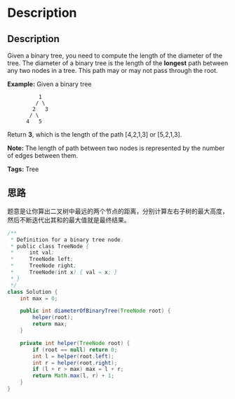 # Description

## Description

Given a binary tree, you need to compute the length of the diameter of the tree. The diameter of a binary tree is the length of the **longest** path between any two nodes in a tree. This path may or may not pass through the root.

**Example:**
Given a binary tree 

```
          1
         / \
        2   3
       / \     
      4   5    
```

Return **3**, which is the length of the path [4,2,1,3] or [5,2,1,3].

**Note:** The length of path between two nodes is represented by the number of edges between them.

**Tags:** Tree


## 思路

题意是让你算出二叉树中最远的两个节点的距离，分别计算左右子树的最大高度，然后不断迭代出其和的最大值就是最终结果。

```java
/**
 * Definition for a binary tree node.
 * public class TreeNode {
 *     int val;
 *     TreeNode left;
 *     TreeNode right;
 *     TreeNode(int x) { val = x; }
 * }
 */
class Solution {
    int max = 0;

    public int diameterOfBinaryTree(TreeNode root) {
        helper(root);
        return max;
    }

    private int helper(TreeNode root) {
        if (root == null) return 0;
        int l = helper(root.left);
        int r = helper(root.right);
        if (l + r > max) max = l + r;
        return Math.max(l, r) + 1;
    }
}
```
